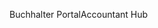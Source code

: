<span data-ttu-id="3de6f-101">Buchhalter Portal</span><span class="sxs-lookup"><span data-stu-id="3de6f-101">Accountant Hub</span></span>
